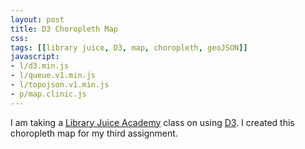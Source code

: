 ```yaml
---
layout: post
title: D3 Choropleth Map 
css:
tags: [[library juice, D3, map, choropleth, geoJSON]]
javascript:
- l/d3.min.js
- l/queue.v1.min.js
- l/topojson.v1.min.js
- p/map.clinic.js
---
```


<div id="clinic"></div> 

I am taking a [Library Juice Academy](http://libraryjuiceacademy.com/) class on using [D3](http://d3js.org/). I created this choropleth map for my third assignment. 
